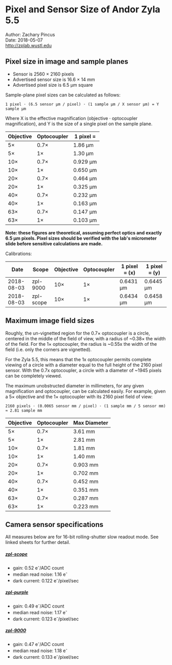 # Pixel and Sensor Size of Andor Zyla 5.5
Author: Zachary Pincus  
Date: 2018-05-07  
http://zplab.wustl.edu

## Pixel size in image and sample planes
- Sensor is 2560 × 2160 pixels
- Advertised sensor size is 16.6 × 14 mm
- Advertised pixel size is 6.5 µm square

Sample-plane pixel sizes can be calculated as follows:
```
1 pixel ⋅ (6.5 sensor µm / pixel) ⋅ (1 sample µm / X sensor µm) = Y sample µm
```
Where X is the effective magnification (objective ⋅ optocoupler magnification), and Y is the size of a single pixel on the sample plane.

|Objective|Optocoupler|1 pixel =|
|---------|-----------|---------|
| 5×      | 0.7×      | 1.86 µm |
| 5×      | 1×        | 1.30 µm |
| 10×     | 0.7×      | 0.929 µm|
| 10×     | 1×        | 0.650 µm|
| 20×     | 0.7×      | 0.464 µm|
| 20×     | 1×        | 0.325 µm|
| 40×     | 0.7×      | 0.232 µm|
| 40×     | 1×        | 0.163 µm|
| 63×     | 0.7×      | 0.147 µm|
| 63×     | 1×        | 0.103 µm|

**Note: these figures are theoretical, assuming perfect optics and exactly 6.5 µm pixels. Pixel sizes should be verified with the lab's micrometer slide before sensitive calculations are made.**

Calibrations:

|   Date   |  Scope  |Objective|Optocoupler|1 pixel = (x)|1 pixel = (y)|
|----------|---------|---------|-----------|-------------|-------------|
|2018-08-03|zpl-9000 | 10×     | 1×        |  0.6431 µm  |  0.6445 µm  |
|2018-08-03|zpl-scope| 10×     | 1×        |  0.6434 µm  |  0.6458 µm  |


## Maximum image field sizes
Roughly, the un-vignetted region for the 0.7× optocoupler is a circle, centered in the middle of the field of view, with a radius of ~0.38× the width of the field. For the 1× optocoupler, the radius is ~0.55x the width of the field (i.e. only the corners are vignetted).

For the Zyla 5.5, this means that the 1x optocoupler permits complete viewing of a circle with a diameter equal to the full height of the 2160 pixel sensor. With the 0.7x optocoupler, a circle with a diameter of ~1945 pixels can be completely viewed.

The maximum unobstructed diameter in millimeters, for any given magnification and optocoupler, can be calculated easily. For example, given a 5× objective and the 1× optocoupler with its 2160 pixel field of view:
```
2160 pixels ⋅ (0.0065 sensor mm / pixel) ⋅ (1 sample mm / 5 sensor mm) ≈ 2.81 sample mm
```

|Objective|Optocoupler|Max Diameter|
|---------|-----------|------------|
| 5×      | 0.7×      | 3.61 mm    |
| 5×      | 1×        | 2.81 mm    |
| 10×     | 0.7×      | 1.81 mm    |
| 10×     | 1×        | 1.40 mm    |
| 20×     | 0.7×      | 0.903 mm   |
| 20×     | 1×        | 0.702 mm   |
| 40×     | 0.7×      | 0.452 mm   |
| 40×     | 1×        | 0.351 mm   |
| 63×     | 0.7×      | 0.287 mm   |
| 63×     | 1×        | 0.223 mm   |

## Camera sensor specifications
All measures below are for 16-bit rolling-shutter slow readout mode. See linked sheets for further detail.

##### [zpl-scope](cameras/VSC-02860.pdf)
- gain: 0.52 e<sup>-</sup>/ADC count
- median read noise: 1.16 e<sup>-</sup> 
- dark current: 0.122 e<sup>-</sup>/pixel/sec

##### [zpl-purple](cameras/VSC-04562.pdf)
- gain: 0.49 e<sup>-</sup>/ADC count
- median read noise: 1.17 e<sup>-</sup> 
- dark current: 0.123 e<sup>-</sup>/pixel/sec

##### [zpl-9000](cameras/VSC-07338.pdf)
- gain: 0.47 e<sup>-</sup>/ADC count
- median read noise: 1.18 e<sup>-</sup> 
- dark current: 0.133 e<sup>-</sup>/pixel/sec

 
